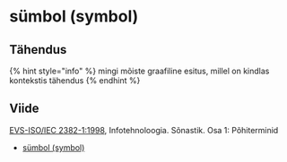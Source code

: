 # sümbol \(symbol\)

## Tähendus

{% hint style="info" %}
mingi mõiste graafiline esitus, millel on kindlas kontekstis tähendus
{% endhint %}

## Viide

[EVS-ISO/IEC 2382-1:1998](https://www.evs.ee/et/evs-iso-iec-2382-1-1998), Infotehnoloogia. Sõnastik. Osa 1: Põhiterminid

* [sümbol \(symbol\)](http://www.eki.ee/dict/its/index.cgi?Q=D0620080-6C03-1014-88DC-FC5F0DBED45A&F=GUID&C01=1&C02=0&C10=1)

